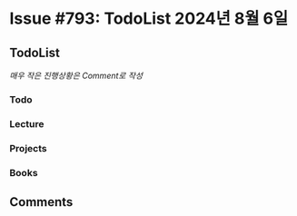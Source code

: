 # Issue #793: TodoList 2024년 8월 6일

## TodoList

*매우 작은 진행상황은 Comment로 작성*

### Todo  

### Lecture

### Projects

### Books


## Comments


